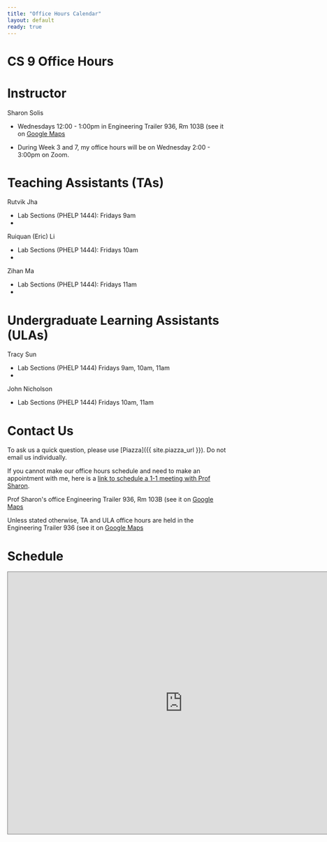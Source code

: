 ```yaml
---
title: "Office Hours Calendar"
layout: default
ready: true
---
```


<h1><strong>CS 9 Office Hours</strong></h1>

# Instructor
Sharon Solis

* Wednesdays 12:00 - 1:00pm in Engineering Trailer 936, Rm 103B (see it on [Google Maps](https://maps.app.goo.gl/G2ZXNCLXaoG476Y9A)

* During Week 3 and 7, my office hours will be on Wednesday 2:00 - 3:00pm on Zoom.

# Teaching Assistants (TAs)

Rutvik Jha
* Lab Sections (PHELP 1444): Fridays 9am
* 

Ruiquan (Eric) Li
* Lab Sections (PHELP 1444): Fridays 10am
* 

Zihan Ma
* Lab Sections (PHELP 1444): Fridays 11am
* 

# Undergraduate Learning Assistants (ULAs)

Tracy Sun
* Lab Sections (PHELP 1444) Fridays 9am, 10am, 11am
* 

John Nicholson
* Lab Sections (PHELP 1444) Fridays 10am, 11am


# Contact Us

To ask us a quick question, please use [Piazza]({{ site.piazza_url }}). Do not email us individually.

If you cannot make our office hours schedule and need to make an appointment with me, here is a [link to schedule a 1-1 meeting with Prof Sharon](https://calendar.google.com/calendar/u/0/appointments/AcZssZ1GAMq2Aq6UPKu_v-6NTAnaj1VJRyBhGm2KVkE=>).

Prof Sharon's office	Engineering Trailer 936, Rm 103B (see it on [Google Maps](https://maps.app.goo.gl/G2ZXNCLXaoG476Y9A)

Unless stated otherwise, TA and ULA office hours are held in the Engineering Trailer 936 (see it on [Google Maps](https://maps.app.goo.gl/G2ZXNCLXaoG476Y9A)


# Schedule


<iframe src="https://calendar.google.com/calendar/embed?height=600&wkst=1&ctz=America%2FLos_Angeles&bgcolor=%23ffffff&mode=WEEK&src=Y183MTFiNzQ5M2M1MjQyZGFjYjg2ODNjMDc5NmMwODM2ZGU2MDVjZjk0Mjc3ZmJmNWI0MjRjYWU4ODE2OTdmZDBlQGdyb3VwLmNhbGVuZGFyLmdvb2dsZS5jb20&color=%238E24AA" style="border:solid 1px #777" width="800" height="600" frameborder="0" scrolling="no"></iframe>
